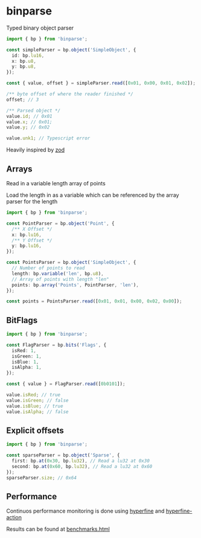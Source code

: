 # binparse

Typed binary object parser

```typescript
import { bp } from 'binparse';

const simpleParser = bp.object('SimpleObject', {
  id: bp.lu16,
  x: bp.u8,
  y: bp.u8,
});

const { value, offset } = simpleParser.read([0x01, 0x00, 0x01, 0x02]);

/** byte offset of where the reader finished */
offset; // 3

/** Parsed object */
value.id; // 0x01
value.x; // 0x01;
value.y; // 0x02

value.unk1; // Typescript error
```

Heavily inspired by [zod](https://github.com/vriad/zod)

## Arrays

Read in a variable length array of points

Load the length in as a variable which can be referenced by the array parser for the length

```typescript
import { bp } from 'binparse';

const PointParser = bp.object('Point', {
  /** X Offset */
  x: bp.lu16,
  /** Y Offset */
  y: bp.lu16,
});

const PointsParser = bp.object('SimpleObject', {
  // Number of points to read
  length: bp.variable('len', bp.u8),
  // Array of points with length "len"
  points: bp.array('Points', PointParser, 'len'),
});

const points = PointsParser.read([0x01, 0x01, 0x00, 0x02, 0x00]);
```

## BitFlags

```typescript
import { bp } from 'binparse';

const FlagParser = bp.bits('Flags', {
  isRed: 1,
  isGreen: 1,
  isBlue: 1,
  isAlpha: 1,
});

const { value } = FlagParser.read([0b0101]);

value.isRed; // true
value.isGreen; // false
value.isBlue; // true
value.isAlpha; // false
```

## Explicit offsets

```typescript
import { bp } from 'binparse';

const sparseParser = bp.object('Sparse', {
  first: bp.at(0x30, bp.lu32), // Read a lu32 at 0x30
  second: bp.at(0x60, bp.lu32), // Read a lu32 at 0x60
});
sparseParser.size; // 0x64
```

## Performance

Continuos performance monitoring is done using [hyperfine](https://github.com/sharkdp/hyperfine) and [hyperfine-action](https://github.com/blacha/hyperfine-action)

Results can be found at [benchmarks.html](https://blacha.github.io/binparse/benchmarks.html)
